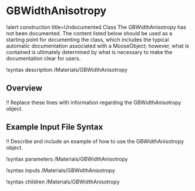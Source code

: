 # GBWidthAnisotropy

!alert construction title=Undocumented Class
The GBWidthAnisotropy has not been documented. The content listed below should be used as a starting point for
documenting the class, which includes the typical automatic documentation associated with a
MooseObject; however, what is contained is ultimately determined by what is necessary to make the
documentation clear for users.

!syntax description /Materials/GBWidthAnisotropy

## Overview

!! Replace these lines with information regarding the GBWidthAnisotropy object.

## Example Input File Syntax

!! Describe and include an example of how to use the GBWidthAnisotropy object.

!syntax parameters /Materials/GBWidthAnisotropy

!syntax inputs /Materials/GBWidthAnisotropy

!syntax children /Materials/GBWidthAnisotropy
